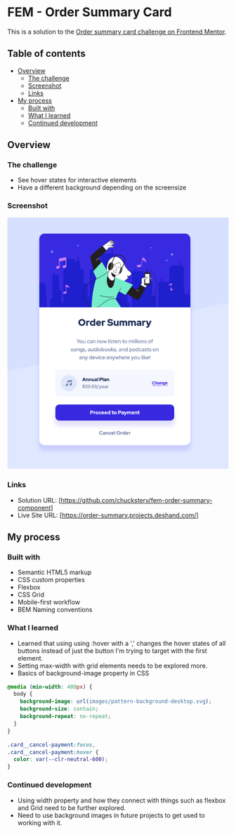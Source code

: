 # FEM - Order Summary Card

This is a solution to the [Order summary card challenge on Frontend Mentor](https://www.frontendmentor.io/challenges/order-summary-component-QlPmajDUj).

## Table of contents

- [Overview](#overview)
  - [The challenge](#the-challenge)
  - [Screenshot](#screenshot)
  - [Links](#links)
- [My process](#my-process)
  - [Built with](#built-with)
  - [What I learned](#what-i-learned)
  - [Continued development](#continued-development)

## Overview

### The challenge

- See hover states for interactive elements
- Have a different background depending on the screensize

### Screenshot

![](./screenshot.png)

### Links

- Solution URL: [https://github.com/chucksterv/fem-order-summary-component]
- Live Site URL: [https://order-summary.projects.deshand.com/]

## My process

### Built with

- Semantic HTML5 markup
- CSS custom properties
- Flexbox
- CSS Grid
- Mobile-first workflow
- BEM Naming conventions

### What I learned

- Learned that using using :hover with a ',' changes the hover states of all buttons instead of just the button I'm trying to target with the first element.
- Setting max-width with grid elements needs to be explored more.
- Basics of background-image property in CSS

```css
@media (min-width: 400px) {
  body {
    background-image: url(images/pattern-background-desktop.svg);
    background-size: contain;
    background-repeat: no-repeat;
  }
}
```

```css
.card__cancel-payment:focus,
.card__cancel-payment:hover {
  color: var(--clr-neutral-600);
}
```

### Continued development

- Using width property and how they connect with things such as flexbox and Grid need to be further explored.
- Need to use background images in future projects to get used to working with it.
